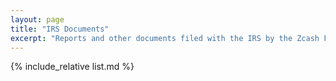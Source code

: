 ```yaml
---
layout: page
title: "IRS Documents"
excerpt: "Reports and other documents filed with the IRS by the Zcash Foundation."
---
```


{% include_relative list.md %}
